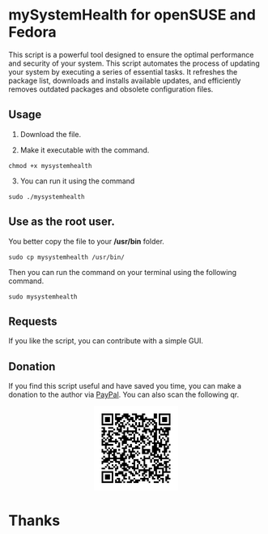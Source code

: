 # mySystemHealth for openSUSE and Fedora

This script is a powerful tool designed to ensure the optimal performance and security of your system. This script automates the process of updating your system by executing a series of essential tasks. It refreshes the package list, downloads and installs available updates, and efficiently removes outdated packages and obsolete configuration files.

## Usage

1. Download the file.  

2. Make it executable with the command.

```
chmod +x mysystemhealth
```

3. You can run it using the command

```
sudo ./mysystemhealth
```

## Use as the root user.

You better copy the file to your **/usr/bin** folder.

```
sudo cp mysystemhealth /usr/bin/
```

Then you can run the command on your terminal using the following command.

```
sudo mysystemhealth
```

## Requests

If you like the script, you can contribute with a simple GUI.

## Donation

If you find this script useful and have saved you time, you can make a donation to the author via [PayPal](https://www.paypal.com/donate?token=HAVJSbTeBZHUAB17kl0BZmxlheTR8pXdkE6-knz9RWfPkxxdLF8gVUxFJLwwNmktexRArt6w4O-N--T_). You can also scan the following qr.

<p align="center" width="100%">
    <img width="33%" src="paypal.png" alt="Donate via Paypal">
</p>


# Thanks
